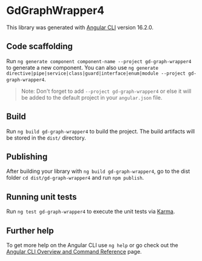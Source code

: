 # GdGraphWrapper4

This library was generated with [Angular CLI](https://github.com/angular/angular-cli) version 16.2.0.

## Code scaffolding

Run `ng generate component component-name --project gd-graph-wrapper4` to generate a new component. You can also use `ng generate directive|pipe|service|class|guard|interface|enum|module --project gd-graph-wrapper4`.
> Note: Don't forget to add `--project gd-graph-wrapper4` or else it will be added to the default project in your `angular.json` file. 

## Build

Run `ng build gd-graph-wrapper4` to build the project. The build artifacts will be stored in the `dist/` directory.

## Publishing

After building your library with `ng build gd-graph-wrapper4`, go to the dist folder `cd dist/gd-graph-wrapper4` and run `npm publish`.

## Running unit tests

Run `ng test gd-graph-wrapper4` to execute the unit tests via [Karma](https://karma-runner.github.io).

## Further help

To get more help on the Angular CLI use `ng help` or go check out the [Angular CLI Overview and Command Reference](https://angular.io/cli) page.

